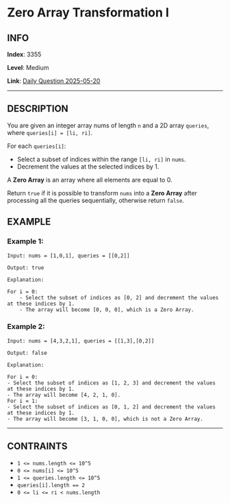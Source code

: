 # Zero Array Transformation I

## INFO

**Index**: 3355

**Level**: Medium

**Link**: [Daily Question 2025-05-20](https://leetcode.com/problems/zero-array-transformation-i/description/?envType=daily-question&envId=2025-05-20)

---

## DESCRIPTION

You are given an integer array nums of length `n` and a 2D array `queries`, where `queries[i] = [li, ri]`.

For each `queries[i]`:

- Select a subset of indices within the range `[li, ri]` in `nums`.
- Decrement the values at the selected indices by 1.

A **Zero Array** is an array where all elements are equal to 0.

Return `true` if it is possible to transform `nums` into a **Zero Array** after processing all the queries sequentially, otherwise return `false`.

## EXAMPLE

### Example 1:

    Input: nums = [1,0,1], queries = [[0,2]]

    Output: true

    Explanation:

    For i = 0:
        - Select the subset of indices as [0, 2] and decrement the values at these indices by 1.
        - The array will become [0, 0, 0], which is a Zero Array.

### Example 2:

    Input: nums = [4,3,2,1], queries = [[1,3],[0,2]]

    Output: false

    Explanation:

    For i = 0:
    - Select the subset of indices as [1, 2, 3] and decrement the values at these indices by 1.
    - The array will become [4, 2, 1, 0].
    For i = 1:
    - Select the subset of indices as [0, 1, 2] and decrement the values at these indices by 1.
    - The array will become [3, 1, 0, 0], which is not a Zero Array.

---

## CONTRAINTS

- `1 <= nums.length <= 10^5`
- `0 <= nums[i] <= 10^5`
- `1 <= queries.length <= 10^5`
- `queries[i].length == 2`
- `0 <= li <= ri < nums.length`
